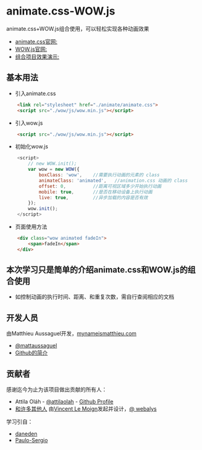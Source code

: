 # animate.css-WOW.js

animate.css+WOW.js组合使用，可以轻松实现各种动画效果

- [animate.css官网:](https://daneden.github.io/animate.css/)
- [WOW.js官网:](http://mynameismatthieu.com/WOW/)
- [组合项目效果演示:]()

## 基本用法

- 引入animate.css

```html
	<link rel="stylesheet" href="./animate/animate.css">
	<script src="./wow/js/wow.min.js"></script>
```

- 引入wow.js

```html
	<script src="./wow/js/wow.min.js"></script>
```

- 初始化wow.js

```javascript
	<script>
	    // new WOW.init();
	    var wow = new WOW({
	        boxClass: 'wow',	//需要执行动画的元素的 class
	        animateClass: 'animated',	//animation.css 动画的 class
	        offset: 0,			//距离可视区域多少开始执行动画
	        mobile: true,		//是否在移动设备上执行动画
	        live: true,			//异步加载的内容是否有效
	    });
	    wow.init();
	</script>
```

- 页面使用方法

```html
	<div class="wow animated fadeIn">
        <span>fadeIn</span>
    </div>
```

## 本次学习只是简单的介绍animate.css和WOW.js的组合使用

- 如控制动画的执行时间、距离、和重复次数，需自行查阅相应的文档

## 开发人员

由Matthieu Aussaguel开发，[mynameismatthieu.com](http://mynameismatthieu.com)

+ [@mattaussaguel](//twitter.com/mattaussaguel)
+ [Github的简介](//github.com/matthieua)

## 贡献者

感谢迄今为止为该项目做出贡献的所有人：

- Attila Oláh - [@attilaolah](//twitter.com/attilaolah) - [Github Profile](//github.com/attilaolah)
- [和许多其他人](//github.com/matthieua/WOW/graphs/contributors)
由[Vincent Le Moign](//www.webalys.com/)发起并设计，[@ webalys](//twitter.com/webalys)

学习引自：

- [daneden](https://github.com/daneden/animate.css)
- [Paulo-Sergio](https://github.com/Paulo-Sergio/Animated.css-and-WOW-master)